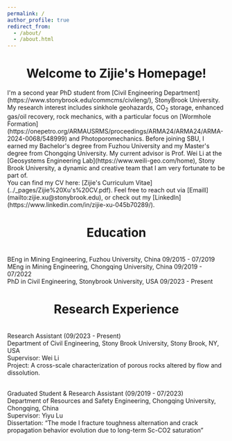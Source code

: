 ```yaml
---
permalink: /
author_profile: true
redirect_from: 
  - /about/
  - /about.html
---
```

<div style="text-align: center;">
  <h1>Welcome to Zijie's Homepage!</h1>
</div>
I'm a second year PhD student from [Civil Engineering Department](https://www.stonybrook.edu/commcms/civileng/), StonyBrook University. My research interest includes sinkhole geohazards, CO<sub>2</sub> storage, enhanced gas/oil recovery, rock mechanics, with a particular focus on [Wormhole Formation](https://onepetro.org/ARMAUSRMS/proceedings/ARMA24/ARMA24/ARMA-2024-0068/548999) and Photoporomechanics. Before joining SBU, I earned my Bachelor's degree from Fuzhou University and my Master's degree from Chongqing University. My current advisor is Prof. Wei Li at the [Geosystems Engineering Lab](https://www.weili-geo.com/home), Stony Brook University, a dynamic and creative team that I am very fortunate to be part of. 
<br>You can find my CV here: [Zijie's Curriculum Vitae](../_pages/Zijie%20Xu's%20CV.pdf).
Feel free to reach out via [Emaill](mailto:zijie.xu@stonybrook.edu), or check out my [Linkedln](https://www.linkedin.com/in/zijie-xu-045b70289/).

<div style="text-align: center;">
  <h1>Education</h1>
</div>

<br>BEng in Mining Engineering, Fuzhou University, China 09/2015 - 07/2019
<br>MEng in Mining Engineering, Chongqing University, China 09/2019 - 07/2022
<br>PhD in Civil Engineering, Stonybrook University, USA 09/2023 - Present

<div style="text-align: center;">
  <h1>Research Experience</h1>
</div>

<br>Research Assistant (09/2023 - Present)
<br>Department of Civil Engineering, Stony Brook University, Stony Brook, NY, USA
<br>Supervisor: Wei Li
<br>Project: A cross-scale characterization of porous rocks altered by flow and dissolution.

<br>Graduated Student & Research Assistant (09/2019 - 07/2023)
<br>Department of Resources and Safety Engineering, Chongqing University, Chongqing, China
<br>Supervisor: Yiyu Lu
<br>Dissertation: “The mode I fracture toughness alternation and crack propagation behavior evolution due to long-term Sc-CO2 saturation”


